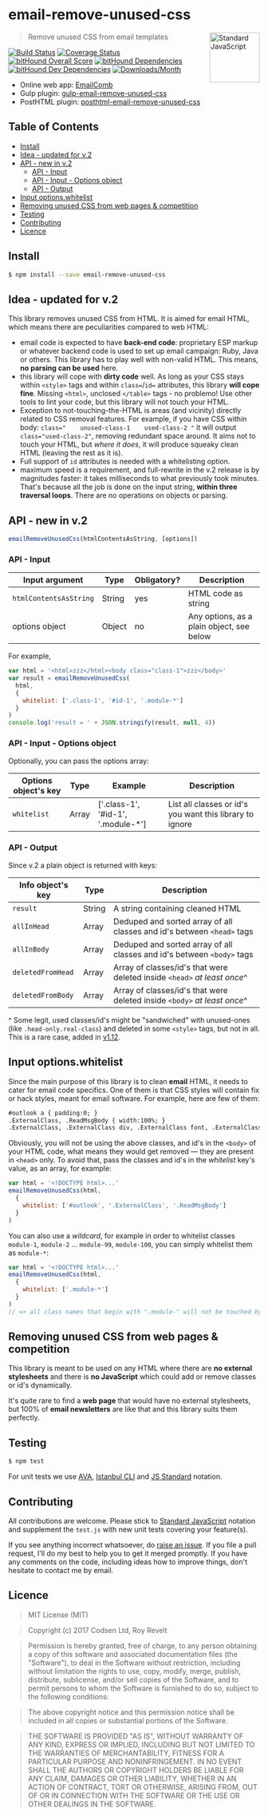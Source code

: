 # email-remove-unused-css

<a href="https://standardjs.com" style="float: right; padding: 0 0 20px 20px;"><img src="https://cdn.rawgit.com/feross/standard/master/sticker.svg" alt="Standard JavaScript" width="100" align="right"></a>

> Remove unused CSS from email templates

[![Build Status][travis-img]][travis-url]
[![Coverage Status][cov-img]][cov-url]
[![bitHound Overall Score][overall-img]][overall-url]
[![bitHound Dependencies][deps-img]][deps-url]
[![bitHound Dev Dependencies][dev-img]][dev-url]
[![Downloads/Month][downloads-img]][downloads-url]

* Online web app: [EmailComb](https://emailcomb.com)
* Gulp plugin: [gulp-email-remove-unused-css](https://github.com/codsen/gulp-email-remove-unused-css/)
* PostHTML plugin: [posthtml-email-remove-unused-css](https://github.com/codsen/posthtml-email-remove-unused-css/)

## Table of Contents

<!-- START doctoc generated TOC please keep comment here to allow auto update -->
<!-- DON'T EDIT THIS SECTION, INSTEAD RE-RUN doctoc TO UPDATE -->


- [Install](#install)
- [Idea - updated for v.2](#idea---updated-for-v2)
- [API - new in v.2](#api---new-in-v2)
  - [API - Input](#api---input)
  - [API - Input - Options object](#api---input---options-object)
  - [API - Output](#api---output)
- [Input options.whitelist](#input-optionswhitelist)
- [Removing unused CSS from web pages & competition](#removing-unused-css-from-web-pages--competition)
- [Testing](#testing)
- [Contributing](#contributing)
- [Licence](#licence)

<!-- END doctoc generated TOC please keep comment here to allow auto update -->

## Install

```bash
$ npm install --save email-remove-unused-css
```

## Idea - updated for v.2

This library removes unused CSS from HTML. It is aimed for email HTML, which means there are peculiarities compared to web HTML:

* email code is expected to have **back-end code**: proprietary ESP markup or whatever backend code is used to set up email campaign: Ruby, Java or others. This library has to play well with non-valid HTML. This means, **no parsing can be used** here.
* this library will cope with **dirty code** well. As long as your CSS stays within `<style>` tags and within `class=`/`id=` attributes, this library **will cope fine**. Missing `<html>`, unclosed `</table>` tags - no problemo! Use other tools to lint your code, but this library will not touch your HTML.
* Exception to not-touching-the-HTML is areas (and vicinity) directly related to CSS removal features. For example, if you have CSS within body: `class="    unused-class-1    used-class-2 "` it will output `class="used-class-2"`, removing redundant space around. It aims not to touch your HTML, but _where it does_, it will produce squeaky clean HTML (leaving the rest as it is).
* Full support of `id` attributes is needed with a whitelisting option.
* maximum speed is a requirement, and full-rewrite in the v.2 release is by magnitudes faster: it takes milliseconds to what previously took minutes. That's because all the job is done on the input string, **within three traversal loops**. There are no operations on objects or parsing.

## API - new in v.2

```js
emailRemoveUnusedCss(htmlContentsAsString, [options])
```

### API - Input

Input argument         | Type    | Obligatory? | Description
-----------------------|---------|-------------|--------------------
`htmlContentsAsString` | String  | yes         | HTML code as string
options object         | Object  | no          | Any options, as a plain object, see below

For example,

```js
var html = '<html>zzz</html><body class="class-1">zzz</body>'
var result = emailRemoveUnusedCss(
  html,
  {
    whitelist: ['.class-1', '#id-1', '.module-*']
  }
)
console.log('result = ' + JSON.stringify(result, null, 4))
```

### API - Input - Options object

Optionally, you can pass the options array:

Options object's key  | Type    | Example                            | Description
----------------------|---------|------------------------------------|-----------------
`whitelist`           | Array   | ['.class-1', '#id-1', '.module-*'] | List all classes or id's you want this library to ignore

### API - Output

Since v.2 a plain object is returned with keys:

Info object's key | Type    | Description
------------------|---------|-----------------
`result`          | String  | A string containing cleaned HTML
`allInHead`       | Array   | Deduped and sorted array of all classes and id's between `<head>` tags
`allInBody`       | Array   | Deduped and sorted array of all classes and id's between `<body>` tags
`deletedFromHead` | Array   | Array of classes/id's that were deleted inside `<head>` _at least once_^
`deletedFromBody` | Array   | Array of classes/id's that were deleted inside `<body>` _at least once_^

^ Some legit, used classes/id's might be "sandwiched" with unused-ones (like `.head-only.real-class`) and deleted in some `<style>` tags, but not in all. This is a rare case, added in [v1.12](https://github.com/codsen/email-remove-unused-css/releases/tag/v1.12.0).

## Input options.whitelist

Since the main purpose of this library is to clean **email** HTML, it needs to cater for email code specifics. One of them is that CSS styles will contain fix or hack styles, meant for email software. For example, here are few of them:

```html
#outlook a { padding:0; }
.ExternalClass, .ReadMsgBody { width:100%; }
.ExternalClass, .ExternalClass div, .ExternalClass font, .ExternalClass p, .ExternalClass span, .ExternalClass td { line-height:100%; }
```

Obviously, you will not be using the above classes, and id's in the `<body>` of your HTML code, what means they would get removed — they are present in `<head>` only. To avoid that, pass the classes and id's in the _whitelist_ key's value, as an array, for example:

```js
var html = '<!DOCTYPE html>...'
emailRemoveUnusedCss(html,
  {
    whitelist: ['#outlook', '.ExternalClass', '.ReadMsgBody']
  }
)
```

You can also use a _wildcard_, for example in order to whitelist classes `module-1`, `module-2` ... `module-99`, `module-100`, you can simply whitelist them as `module-*`:

```js
var html = '<!DOCTYPE html>...'
emailRemoveUnusedCss(html,
  {
    whitelist: ['.module-*']
  }
)
// => all class names that begin with ".module-" will not be touched by this library.
```

## Removing unused CSS from web pages & competition

This library is meant to be used on any HTML where there are **no external stylesheets** and there is **no JavaScript** which could add or remove classes or id's dynamically.

It's quite rare to find a **web page** that would have no external stylesheets, but 100% of **email newsletters** are like that and this library suits them perfectly.

## Testing

```bash
$ npm test
```

For unit tests we use [AVA](https://github.com/avajs/ava), [Istanbul CLI](https://github.com/istanbuljs/nyc) and [JS Standard](https://standardjs.com) notation.

## Contributing

All contributions are welcome. Please stick to [Standard JavaScript](https://standardjs.com) notation and supplement the `test.js` with new unit tests covering your feature(s).

If you see anything incorrect whatsoever, do [raise an issue](https://github.com/codsen/email-remove-unused-css/issues). If you file a pull request, I'll do my best to help you to get it merged promptly. If you have any comments on the code, including ideas how to improve things, don't hesitate to contact me by email.

## Licence

> MIT License (MIT)

> Copyright (c) 2017 Codsen Ltd, Roy Revelt

> Permission is hereby granted, free of charge, to any person obtaining a copy
of this software and associated documentation files (the "Software"), to deal
in the Software without restriction, including without limitation the rights
to use, copy, modify, merge, publish, distribute, sublicense, and/or sell
copies of the Software, and to permit persons to whom the Software is
furnished to do so, subject to the following conditions:

> The above copyright notice and this permission notice shall be included in all
copies or substantial portions of the Software.

> THE SOFTWARE IS PROVIDED "AS IS", WITHOUT WARRANTY OF ANY KIND, EXPRESS OR
IMPLIED, INCLUDING BUT NOT LIMITED TO THE WARRANTIES OF MERCHANTABILITY,
FITNESS FOR A PARTICULAR PURPOSE AND NONINFRINGEMENT. IN NO EVENT SHALL THE
AUTHORS OR COPYRIGHT HOLDERS BE LIABLE FOR ANY CLAIM, DAMAGES OR OTHER
LIABILITY, WHETHER IN AN ACTION OF CONTRACT, TORT OR OTHERWISE, ARISING FROM,
OUT OF OR IN CONNECTION WITH THE SOFTWARE OR THE USE OR OTHER DEALINGS IN THE
SOFTWARE.

[travis-img]: https://travis-ci.org/codsen/email-remove-unused-css.svg?branch=master
[travis-url]: https://travis-ci.org/codsen/email-remove-unused-css

[cov-img]: https://coveralls.io/repos/github/codsen/email-remove-unused-css/badge.svg?branch=master
[cov-url]: https://coveralls.io/github/codsen/email-remove-unused-css?branch=master

[overall-img]: https://www.bithound.io/github/codsen/email-remove-unused-css/badges/score.svg
[overall-url]: https://www.bithound.io/github/codsen/email-remove-unused-css

[deps-img]: https://www.bithound.io/github/codsen/email-remove-unused-css/badges/dependencies.svg
[deps-url]: https://www.bithound.io/github/codsen/email-remove-unused-css/master/dependencies/npm

[dev-img]: https://www.bithound.io/github/codsen/email-remove-unused-css/badges/devDependencies.svg
[dev-url]: https://www.bithound.io/github/codsen/email-remove-unused-css/master/dependencies/npm

[downloads-img]: https://img.shields.io/npm/dm/email-remove-unused-css.svg
[downloads-url]: https://www.npmjs.com/package/email-remove-unused-css
